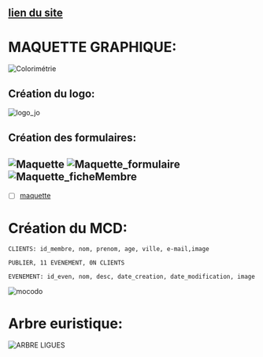[lien du site](https://laetitiamichel.github.io/PHP_PROJET_BTS/)
---
# MAQUETTE GRAPHIQUE:

![Colorimétrie](https://hackmd.io/_uploads/rk3we2Npa.png)
## Création du logo:
![logo_jo](https://hackmd.io/_uploads/Bk8vS34TT.png)
## Création des formulaires:
![Maquette](https://hackmd.io/_uploads/ByGvxh4p6.png)
![Maquette_formulaire](https://hackmd.io/_uploads/SymGZ3NpT.png)
![Maquette_ficheMembre](https://hackmd.io/_uploads/r18Sen4pT.png)
---

- [ ] [maquette](https://www.figma.com/file/LxHTDDICYGSV2WcVPr34Oa/MAQUETTE-GRAPHIQUE-MAISON-LIGUES?type=whiteboard&node-id=0-1&t=E7Gmwt2ZpKqrVJUz-0)

# Création du MCD:
```
CLIENTS: id_membre, nom, prenom, age, ville, e-mail,image

PUBLIER, 11 EVENEMENT, 0N CLIENTS

EVENEMENT: id_even, nom, desc, date_creation, date_modification, image
```
![mocodo](https://hackmd.io/_uploads/rkB9UQjCa.png)

# Arbre euristique:
![ARBRE LIGUES](https://hackmd.io/_uploads/HJQbDQsCT.png)
